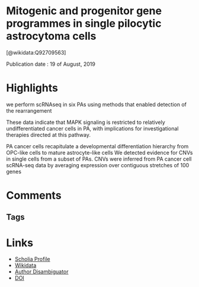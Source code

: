 
Mitogenic and progenitor gene programmes in single pilocytic astrocytoma cells
==============================================================================
  
  [@wikidata:Q92709563]  
  
Publication date : 19 of August, 2019  

# Highlights

we perform scRNAseq in six PAs using methods that enabled detection of the rearrangement

These data indicate that MAPK signaling is restricted to relatively undifferentiated cancer cells in PA, with implications for investigational therapies directed at this pathway.

PA cancer cells recapitulate a developmental differentiation hierarchy from OPC-like cells to mature astrocyte-like cells
We detected evidence for CNVs in single cells from a subset of PAs. CNVs were inferred from PA cancer cell scRNA-seq data by averaging expression over contiguous stretches of 100 genes
# Comments

## Tags

# Links
  
 * [Scholia Profile](https://scholia.toolforge.org/work/Q92709563)  
 * [Wikidata](https://www.wikidata.org/wiki/Q92709563)  
 * [Author Disambiguator](https://author-disambiguator.toolforge.org/work_item_oauth.php?id=Q92709563&batch_id=&match=1&author_list_id=&doit=Get+author+links+for+work)  
 * [DOI](https://doi.org/10.1038/S41467-019-11493-2)  
